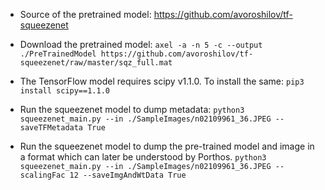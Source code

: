- Source of the pretrained model: https://github.com/avoroshilov/tf-squeezenet
- Download the pretrained model:
`axel -a -n 5 -c --output ./PreTrainedModel https://github.com/avoroshilov/tf-squeezenet/raw/master/sqz_full.mat`
- The TensorFlow model requires scipy v1.1.0. To install the same:
`pip3 install scipy==1.1.0`

- Run the squeezenet model to dump metadata:
`python3 squeezenet_main.py --in ./SampleImages/n02109961_36.JPEG --saveTFMetadata True`

- Run the squeezenet model to dump the pre-trained model and image in a format which can later be understood by Porthos.
`python3 squeezenet_main.py --in ./SampleImages/n02109961_36.JPEG --scalingFac 12 --saveImgAndWtData True` 
